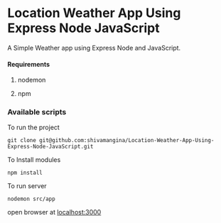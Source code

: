 # Location Weather App Using Express Node JavaScript
A Simple Weather app using Express Node and JavaScript.



#### Requirements

1. nodemon

2. npm

   

### Available scripts

To run the project

```
git clone git@github.com:shivamangina/Location-Weather-App-Using-Express-Node-JavaScript.git
```

To Install modules 

`npm install`

To run server

`nodemon src/app`

open browser at [localhost:3000]()